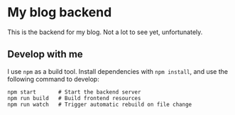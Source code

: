 # My blog backend

This is the backend for my blog. Not a lot to see yet, unfortunately.

## Develop with me

I use ``npm`` as a build tool. Install dependencies with ``npm install``, and use the following command to develop:

    npm start       # Start the backend server
    npm run build   # Build frontend resources
    npm run watch   # Trigger automatic rebuild on file change

